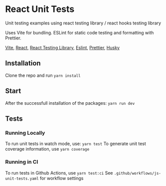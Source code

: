 # React Unit Tests

Unit testing examples using react testing library / react hooks testing library

Uses Vite for bundling. ESLint for static code testing and formatting with Prettier.

[Vite](https://github.com/vitejs/vite), [React](https://reactjs.org/), [React Testing Library](https://testing-library.com/), [Eslint](https://eslint.org/), [Prettier](https://prettier.io/), [Husky](https://typicode.github.io/husky/)

## Installation

Clone the repo and run `yarn install`

## Start

After the successfull installation of the packages: `yarn run dev`

## Tests

### Running Locally
To run unit tests in watch mode, use: `yarn test`
To generate unit test coverage information, use `yarn coverage`

### Running in CI
To run tests in Github Actions, use `yarn test:ci`
See `.github/workflows/js-unit-tests.yaml` for workflow settings